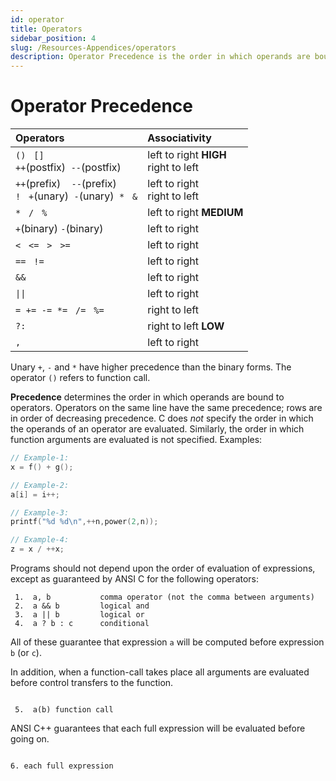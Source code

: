 ```yaml
---
id: operator
title: Operators
sidebar_position: 4
slug: /Resources-Appendices/operators
description: Operator Precedence is the order in which operands are bound to operators.
---
```


# Operator Precedence

| Operators                                                                                                             | Associativity                            |
| :-------------------------------------------------------------------------------------------------------------------- | :--------------------------------------- |
| `()`&nbsp;&nbsp; `[]`<br/>`++`(postfix) &nbsp;`--`(postfix)                                                           | left to right **HIGH**<br/>right to left |
| `++`(prefix) &nbsp;&nbsp;&nbsp;`--`(prefix)<br/>`!`&nbsp;&nbsp; `+`(unary) &nbsp;`-`(unary) &nbsp;`*`&nbsp;&nbsp; `&` | left to right<br/>right to left          |
| `*`&nbsp;&nbsp; `/`&nbsp;&nbsp; `%`                                                                                   | left to right **MEDIUM**                 |
| `+`(binary) `-`(binary)                                                                                               | left to right                            |
| `<`&nbsp;&nbsp; `<=`&nbsp;&nbsp; `>`&nbsp;&nbsp; `>=`                                                                 | left to right                            |
| `==`&nbsp;&nbsp; `!=`                                                                                                 | left to right                            |
| `&&`                                                                                                                  | left to right                            |
| <code>&#124;&#124;</code>                                                                                             | left to right                            |
| `=`&nbsp;&nbsp;`+=`&nbsp;&nbsp;`-=`&nbsp;&nbsp;`*=`&nbsp;&nbsp; `/=`&nbsp;&nbsp; `%=`                                 | right to left                            |
| `?:`                                                                                                                  | right to left **LOW**                    |
| `,`                                                                                                                   | left to right                            |

Unary `+`, `-` and `*` have higher precedence than the binary forms. The operator `()` refers to function call.

**Precedence** determines the order in which operands are bound to operators. Operators on the same line have the same precedence; rows are in order of decreasing precedence. C does _not_ specify the order in which the operands of an operator are evaluated. Similarly, the order in which function arguments are evaluated is not specified. Examples:

```c
// Example-1:
x = f() + g();

// Example-2:
a[i] = i++;

// Example-3:
printf("%d %d\n",++n,power(2,n));

// Example-4:
z = x / ++x;
```

Programs should not depend upon the order of evaluation of expressions, except as guaranteed by ANSI C for the following operators:

```
 1.  a, b           comma operator (not the comma between arguments)
 2.  a && b         logical and
 3.  a || b         logical or
 4.  a ? b : c      conditional
```

All of these guarantee that expression `a` will be computed before expression `b` (or `c`).

In addition, when a function-call takes place all arguments are evaluated before control transfers to the function.

```

 5.  a(b) function call

```

ANSI C++ guarantees that each full expression will be evaluated before going on.

```

6. each full expression

```
